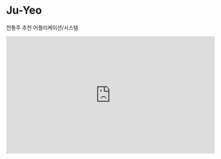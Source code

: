 # Ju-Yeo
전통주 추천 어플리케이션/시스템

<iframe width="560" height="315" src="https://www.youtube.com/embed/qnxlARIj0wo" frameborder="0" allow="accelerometer; autoplay; encrypted-media; gyroscope; picture-in-picture" allowfullscreen> 시연동영상 </iframe>
